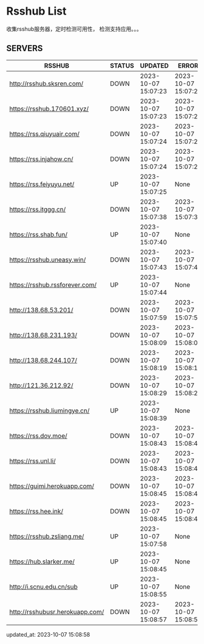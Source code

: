 # Rsshub List

收集rsshub服务器，定时检测可用性， 检测支持应用。。。


## SERVERS

|  RSSHUB   | STATUS  | UPDATED  | ERROR  | TWITTER |  
|  ----  | ----  | ----  | ----  | ---- |  
| http://rsshub.sksren.com/ | DOWN | 2023-10-07 15:07:23 | 2023-10-07 15:07:23 |  
| https://rsshub.170601.xyz/ | DOWN | 2023-10-07 15:07:23 | 2023-10-07 15:07:23 |  
| https://rss.qiuyuair.com/ | DOWN | 2023-10-07 15:07:24 | 2023-10-07 15:07:24 |  
| https://rss.injahow.cn/ | DOWN | 2023-10-07 15:07:24 | 2023-10-07 15:07:24 |  
| https://rss.feiyuyu.net/ | UP | 2023-10-07 15:07:25 | None ||  
| https://rss.itggg.cn/ | DOWN | 2023-10-07 15:07:38 | 2023-10-07 15:07:38 |  
| https://rss.shab.fun/ | UP | 2023-10-07 15:07:40 | None ||  
| https://rsshub.uneasy.win/ | DOWN | 2023-10-07 15:07:43 | 2023-10-07 15:07:43 |  
| https://rsshub.rssforever.com/ | UP | 2023-10-07 15:07:44 | None ||  
| http://138.68.53.201/ | DOWN | 2023-10-07 15:07:59 | 2023-10-07 15:07:59 |  
| http://138.68.231.193/ | DOWN | 2023-10-07 15:08:09 | 2023-10-07 15:08:09 |  
| http://138.68.244.107/ | DOWN | 2023-10-07 15:08:19 | 2023-10-07 15:08:19 |  
| http://121.36.212.92/ | DOWN | 2023-10-07 15:08:29 | 2023-10-07 15:08:29 |  
| https://rsshub.liumingye.cn/ | UP | 2023-10-07 15:08:39 | None ||  
| https://rss.dov.moe/ | DOWN | 2023-10-07 15:08:43 | 2023-10-07 15:08:43 |  
| https://rss.unl.li/ | DOWN | 2023-10-07 15:08:43 | 2023-10-07 15:08:43 |  
| https://guimi.herokuapp.com/ | DOWN | 2023-10-07 15:08:45 | 2023-10-07 15:08:45 |  
| https://rss.hee.ink/ | DOWN | 2023-10-07 15:08:45 | 2023-10-07 15:08:45 |  
| https://rsshub.zsliang.me/ | UP | 2023-10-07 15:07:58 | None |OK|  
| https://hub.slarker.me/ | UP | 2023-10-07 15:08:45 | None ||  
| http://i.scnu.edu.cn/sub | UP | 2023-10-07 15:08:55 | None ||  
| http://rsshubusr.herokuapp.com/ | DOWN | 2023-10-07 15:08:57 | 2023-10-07 15:08:57 |  
  

updated_at: 2023-10-07 15:08:58  

